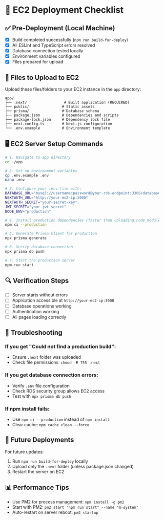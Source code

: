 # 🚀 EC2 Deployment Checklist

## ✅ Pre-Deployment (Local Machine)

- [x] Build completed successfully (`npm run build-for-deploy`)
- [x] All ESLint and TypeScript errors resolved
- [x] Database connection tested locally
- [x] Environment variables configured
- [x] Files prepared for upload

## 📁 Files to Upload to EC2

Upload these files/folders to your EC2 instance in the `app` directory:

```
app/
├── .next/                 # Built application (REQUIRED)
├── public/               # Static assets
├── prisma/               # Database schema
├── package.json          # Dependencies and scripts
├── package-lock.json     # Dependency lock file
├── next.config.ts        # Next.js configuration
└── .env.example          # Environment template
```

## 🖥️ EC2 Server Setup Commands

```bash
# 1. Navigate to app directory
cd ~/app

# 2. Set up environment variables
cp .env.example .env
nano .env

# 3. Configure your .env file with:
DATABASE_URL="mysql://username:password@your-rds-endpoint:3306/database_name"
NEXTAUTH_URL="http://your-ec2-ip:3000"
NEXTAUTH_SECRET="your-secret-key"
JWT_SECRET="your-jwt-secret"
NODE_ENV="production"

# 4. Install production dependencies (faster than uploading node_modules)
npm ci --production

# 5. Generate Prisma Client for production
npx prisma generate

# 6. Verify database connection
npx prisma db push

# 7. Start the production server
npm run start
```

## 🔍 Verification Steps

- [ ] Server starts without errors
- [ ] Application accessible at `http://your-ec2-ip:3000`
- [ ] Database operations working
- [ ] Authentication working
- [ ] All pages loading correctly

## 🚨 Troubleshooting

### If you get "Could not find a production build":
- Ensure `.next` folder was uploaded
- Check file permissions: `chmod -R 755 .next`

### If you get database connection errors:
- Verify `.env` file configuration
- Check RDS security group allows EC2 access
- Test with `npx prisma db push`

### If npm install fails:
- Use `npm ci --production` instead of `npm install`
- Clear cache: `npm cache clean --force`

## 🔄 Future Deployments

For future updates:
1. Run `npm run build-for-deploy` locally
2. Upload only the `.next` folder (unless package.json changed)
3. Restart the server on EC2

## 📊 Performance Tips

- Use PM2 for process management: `npm install -g pm2`
- Start with PM2: `pm2 start "npm run start" --name "m-system"`
- Auto-restart on server reboot: `pm2 startup`
